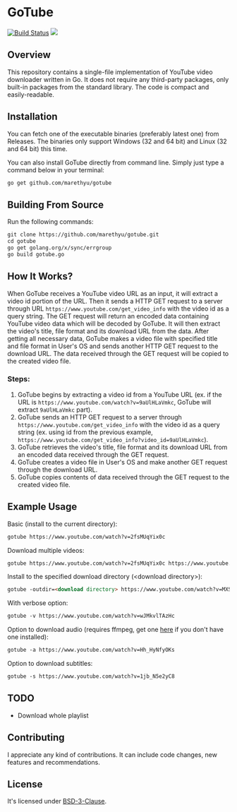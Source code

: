 # GoTube

[![Build Status](https://api.travis-ci.com/marethyu/gotube.svg?branch=master)](https://travis-ci.com/marethyu/gotube)
![](https://img.shields.io/badge/version-v1.3b-blue)

## Overview

This repository contains a single-file implementation of YouTube video downloader written in Go. It does not require any third-party packages, only built-in packages from the standard library. The code is compact and easily-readable.

## Installation

You can fetch one of the executable binaries (preferably latest one) from Releases. The binaries only support Windows (32 and 64 bit) and Linux (32 and 64 bit) this time.

You can also install GoTube directly from command line. Simply just type a command below in your terminal:
```markdown
go get github.com/marethyu/gotube
```

## Building From Source

Run the following commands:
```markdown
git clone https://github.com/marethyu/gotube.git
cd gotube
go get golang.org/x/sync/errgroup
go build gotube.go
```

## How It Works?

When GoTube receives a YouTube video URL as an input, it will extract a video id portion of the URL. Then it sends a HTTP GET request to a server through URL ```https://www.youtube.com/get_video_info``` with the video id as a query string. The GET request will return an encoded data containing YouTube video data which will be decoded by GoTube. It will then extract the video's title, file format and its download URL from the data. After getting all necessary data, GoTube makes a video file with specified title and file format in User's OS and sends another HTTP GET request to the download URL. The data received through the GET request will be copied to the created video file.

### Steps:

1. GoTube begins by extracting a video id from a YouTube URL (ex. if the URL is ```https://www.youtube.com/watch?v=9aUlHLaVmkc```, GoTube will extract ```9aUlHLaVmkc``` part).
2. GoTube sends an HTTP GET request to a server through ```https://www.youtube.com/get_video_info``` with the video id as a query string (ex. using id from the previous example, ```https://www.youtube.com/get_video_info?video_id=9aUlHLaVmkc```).
3. GoTube retrieves the video's title, file format and its download URL from an encoded data received through the GET request.
4. GoTube creates a video file in User's OS and make another GET request through the download URL.
5. GoTube copies contents of data received through the GET request to the created video file.

## Example Usage

Basic (install to the current directory):
```markdown
gotube https://www.youtube.com/watch?v=2fsMUqYix0c
```

Download multiple videos:
```markdown
gotube https://www.youtube.com/watch?v=2fsMUqYix0c https://www.youtube.com/watch?v=wJMkvlTAzHc
```

Install to the specified download directory (\<download directory\>):
```markdown
gotube -outdir=<download directory> https://www.youtube.com/watch?v=MXStYQSLd_M
```

With verbose option:
```markdown
gotube -v https://www.youtube.com/watch?v=wJMkvlTAzHc
```

Option to download audio (requires ffmpeg, get one [here](https://github.com/adaptlearning/adapt_authoring/wiki/Installing-FFmpeg) if you don't have one installed):
```markdown
gotube -a https://www.youtube.com/watch?v=Hh_HyNfyOKs
```

Option to download subtitles:
```markdown
gotube -s https://www.youtube.com/watch?v=1jb_N5e2yC8
```

## TODO
 - Download whole playlist

## Contributing

I appreciate any kind of contributions. It can include code changes, new features and recommendations.

## License

It's licensed under [BSD-3-Clause](LICENSE).
